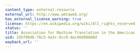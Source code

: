 ```yaml
---
content_type: external-resource
external_url: http://www.amtaweb.org/
has_external_license_warning: true
license: https://en.wikipedia.org/wiki/All_rights_reserved
status: ''
title: Association for Machine Translation in the Americas
uid: 2d5f00db-76c5-4a3c-9cc9-dac46d98688d
wayback_url: ''
---
```

